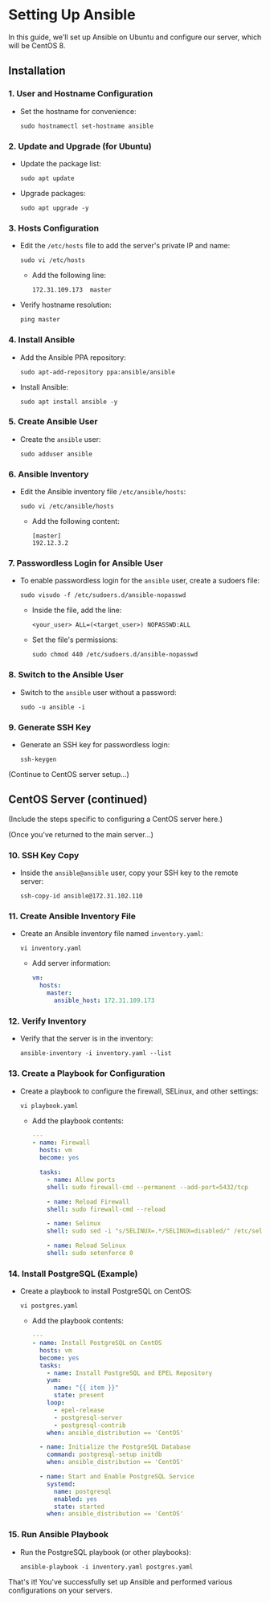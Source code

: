 
# Setting Up Ansible

In this guide, we'll set up Ansible on Ubuntu and configure our server, which will be CentOS 8.

## Installation

### 1. User and Hostname Configuration
- Set the hostname for convenience:
  ```shell
  sudo hostnamectl set-hostname ansible
  ```

### 2. Update and Upgrade (for Ubuntu)
- Update the package list:
  ```shell
  sudo apt update
  ```
- Upgrade packages:
  ```shell
  sudo apt upgrade -y
  ```

### 3. Hosts Configuration
- Edit the `/etc/hosts` file to add the server's private IP and name:
  ```shell
  sudo vi /etc/hosts
  ```
  - Add the following line:
    ```
    172.31.109.173  master
    ```
- Verify hostname resolution:
  ```shell
  ping master
  ```

### 4. Install Ansible
- Add the Ansible PPA repository:
  ```shell
  sudo apt-add-repository ppa:ansible/ansible
  ```
- Install Ansible:
  ```shell
  sudo apt install ansible -y
  ```

### 5. Create Ansible User
- Create the `ansible` user:
  ```shell
  sudo adduser ansible
  ```

### 6. Ansible Inventory
- Edit the Ansible inventory file `/etc/ansible/hosts`:
  ```shell
  sudo vi /etc/ansible/hosts
  ```
  - Add the following content:
    ```
    [master]
    192.12.3.2
    ```

### 7. Passwordless Login for Ansible User
- To enable passwordless login for the `ansible` user, create a sudoers file:
  ```shell
  sudo visudo -f /etc/sudoers.d/ansible-nopasswd
  ```
  - Inside the file, add the line:
    ```
    <your_user> ALL=(<target_user>) NOPASSWD:ALL
    ```
  - Set the file's permissions:
    ```shell
    sudo chmod 440 /etc/sudoers.d/ansible-nopasswd
    ```

### 8. Switch to the Ansible User
- Switch to the `ansible` user without a password:
  ```shell
  sudo -u ansible -i
  ```

### 9. Generate SSH Key
- Generate an SSH key for passwordless login:
  ```shell
  ssh-keygen
  ```

(Continue to CentOS server setup...)

## CentOS Server (continued)

(Include the steps specific to configuring a CentOS server here.)

(Once you've returned to the main server...)

### 10. SSH Key Copy
- Inside the `ansible@ansible` user, copy your SSH key to the remote server:
  ```shell
  ssh-copy-id ansible@172.31.102.110
  ```

### 11. Create Ansible Inventory File
- Create an Ansible inventory file named `inventory.yaml`:
  ```shell
  vi inventory.yaml
  ```
  - Add server information:
    ```yaml
    vm:
      hosts:
        master:
          ansible_host: 172.31.109.173
    ```

### 12. Verify Inventory
- Verify that the server is in the inventory:
  ```shell
  ansible-inventory -i inventory.yaml --list
  ```

### 13. Create a Playbook for Configuration
- Create a playbook to configure the firewall, SELinux, and other settings:
  ```shell
  vi playbook.yaml
  ```
  - Add the playbook contents:
    ```yaml
    ---
    - name: Firewall
      hosts: vm
      become: yes
    
      tasks:
        - name: Allow ports
        shell: sudo firewall-cmd --permanent --add-port=5432/tcp

        - name: Reload Firewall
        shell: sudo firewall-cmd --reload

        - name: Selinux
        shell: sudo sed -i "s/SELINUX=.*/SELINUX=disabled/" /etc/selinux/config

        - name: Reload Selinux
        shell: sudo setenforce 0
    ```

### 14. Install PostgreSQL (Example)
- Create a playbook to install PostgreSQL on CentOS:
  ```shell
  vi postgres.yaml
  ```
  - Add the playbook contents:
    ```yaml
    ---
    - name: Install PostgreSQL on CentOS
      hosts: vm
      become: yes
      tasks:
        - name: Install PostgreSQL and EPEL Repository
        yum:
          name: "{{ item }}"
          state: present
        loop:
          - epel-release
          - postgresql-server
          - postgresql-contrib
        when: ansible_distribution == 'CentOS'

      - name: Initialize the PostgreSQL Database
        command: postgresql-setup initdb
        when: ansible_distribution == 'CentOS'

      - name: Start and Enable PostgreSQL Service
        systemd:
          name: postgresql
          enabled: yes
          state: started
        when: ansible_distribution == 'CentOS'
    ```

### 15. Run Ansible Playbook
- Run the PostgreSQL playbook (or other playbooks):
  ```shell
  ansible-playbook -i inventory.yaml postgres.yaml
  ```

That's it! You've successfully set up Ansible and performed various configurations on your servers.

